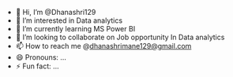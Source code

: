 - 👋 Hi, I’m @Dhanashri129
- 👀 I’m interested in Data analytics 
- 🌱 I’m currently learning MS Power BI
- 💞️ I’m looking to collaborate on Job opportunity In Data analytics 
- 📫 How to reach me @dhanashrimane129@gmail.com
- 😄 Pronouns: ...
- ⚡ Fun fact: ...

<!---
Dhanashri129/Dhanashri129 is a ✨ special ✨ repository because its `README.md` (this file) appears on your GitHub profile.
You can click the Preview link to take a look at your changes.
--->
